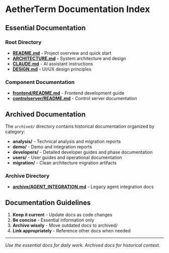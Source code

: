 # AetherTerm Documentation Index

## Essential Documentation

### Root Directory
- **[README.md](../README.md)** - Project overview and quick start
- **[ARCHITECTURE.md](../ARCHITECTURE.md)** - System architecture and design
- **[CLAUDE.md](../CLAUDE.md)** - AI assistant instructions
- **[DESIGN.md](../DESIGN.md)** - UI/UX design principles

### Component Documentation
- **[frontend/README.md](../frontend/README.md)** - Frontend development guide
- **[controlserver/README.md](../src/aetherterm/controlserver/README.md)** - Control server documentation

## Archived Documentation

The `archived/` directory contains historical documentation organized by category:

- **analysis/** - Technical analysis and migration reports
- **demo/** - Demo and integration reports
- **developers/** - Detailed developer guides and phase documentation
- **users/** - User guides and operational documentation
- **migration/** - Clean architecture migration artifacts

### Archive Directory
- **[archive/AGENT_INTEGRATION.md](./archive/AGENT_INTEGRATION.md)** - Legacy agent integration docs

## Documentation Guidelines

1. **Keep it current** - Update docs as code changes
2. **Be concise** - Essential information only
3. **Archive wisely** - Move outdated docs to archived/
4. **Link appropriately** - Reference other docs when needed

---
*Use the essential docs for daily work. Archived docs for historical context.*
